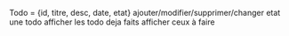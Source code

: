 Todo = {id, titre, desc, date, etat}
ajouter/modifier/supprimer/changer etat une todo
afficher les todo deja faits
afficher ceux à faire

